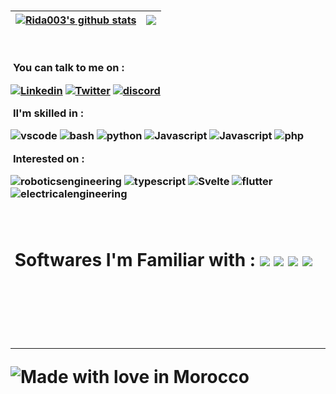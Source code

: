 <h3 align="left"> 


| <a href="https://github.com/Rida003"><img align="center" src="https://github-readme-stats.vercel.app/api?username=Rida003&show_icons=true&include_all_commits=true&theme=buefy&hide_border=true" alt="Rida003's github stats" /></a> | <a href="https://github.com/Rida003/github-readme-stats"><img align="center" src="https://github-readme-stats.vercel.app/api/top-langs/?username=Rida003&layout=compact&theme=buefy&hide_border=true" /></a> |
| ------------- | ------------- |



<br>
<p align='left'>
  &nbsp;<b>You can talk to me on :</b><br>

[![Linkedin](https://img.icons8.com/fluency/50/000000/linkedin.png)](https://www.linkedin.com/in/rida-e-75a574257/ "Linkedin")
[![Twitter](https://img.icons8.com/fluency/50/000000/twitter.png)](https://twitter.com/RidaEssahi "Twitter")
[![discord](https://img.icons8.com/fluency/50/000000/discord.png)](https://discord.gg/nightcrew "Discord")


<p align='left'>
  &nbsp;<b>II'm skilled in :</b>

![vscode](https://img.icons8.com/color/50/000000/visual-studio-code-2019.png "vscode")
![bash](https://img.icons8.com/plasticine/50/000000/bash.png "bash")
![python](https://img.icons8.com/color/48/000000/python--v1.png "python")
![Javascript](https://img.icons8.com/fluency/50/000000/c.png
"C")
![Javascript](https://img.icons8.com/color/50/000000/javascript--v1.png "Javascript")
![php](https://img.icons8.com/fluency/50/000000/php.png
"php")


  <p align='left'>
  &nbsp;<b>Interested on :</b>

![roboticsengineering](https://img.icons8.com/fluency/50/000000/robot.png
"Robotics engineering")
![typescript](https://img.icons8.com/color/50/000000/typescript.png "Typescript")
![Svelte](https://img.icons8.com/doodle/50/000000/svetle.png "Svelte")
![flutter](https://img.icons8.com/fluency/50/000000/flutter.png "flutter")
![electricalengineering](https://img.icons8.com/fluency/50/000000/electrical.png
 "Electrical")<br><br><br>

<h1>


<p align='left'>
  &nbsp;<b>Softwares I'm Familiar with :</b>

<img src="https://img.shields.io/badge/Adobe%20Photoshop-31A8FF?style=for-the-badge&logo=Adobe%20Photoshop&logoColor=black" />
<img src="https://img.shields.io/badge/Adobe%20Premiere%20Pro-330D3E?style=for-the-badge&logo=Adobe%20Premiere%20Pro&logoColor=white" />
<img src="https://img.shields.io/badge/MySQL-00000F?style=for-the-badge&logo=mysql&logoColor=white" />
<img src="https://img.shields.io/badge/Visual_Studio_Code-0078D4?style=for-the-badge&logo=visual%20studio%20code&logoColor=white" />

</p><br><br>

___

![Made with love in Morocco](https://madewithlove.vercel.app/ma?heart=true&colorA=%2300a814&template=flat-square)
</h1>
